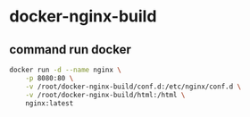 # docker-nginx-build
## command run docker
```bash
docker run -d --name nginx \
    -p 8080:80 \
    -v /root/docker-nginx-build/conf.d:/etc/nginx/conf.d \
    -v /root/docker-nginx-build/html:/html \
    nginx:latest
